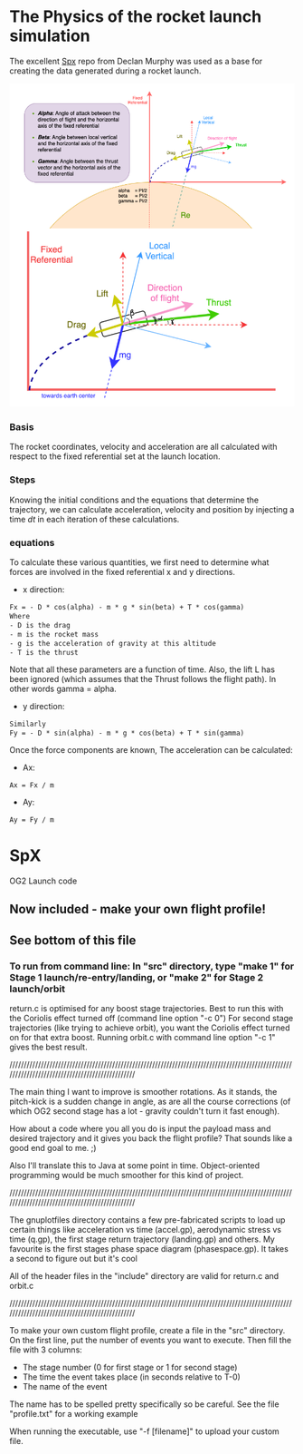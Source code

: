 # The Physics of the rocket launch simulation
The excellent [Spx](https://github.com/decmurphy/Spx) repo from Declan Murphy was used as a base for creating the data generated during a rocket launch.

<img src="./referential.png">

### Basis
The rocket coordinates, velocity and acceleration are all calculated with respect to the fixed referential set at the launch location.

### Steps
Knowing the initial conditions and the equations that determine the trajectory, we can calculate acceleration, velocity and position by injecting a time *_dt_* in each iteration of these calculations.

### equations
To calculate these various quantities, we first need to determine what forces are involved in the fixed referential x and y directions.

- x direction:
```text
Fx = - D * cos(alpha) - m * g * sin(beta) + T * cos(gamma)
Where 
- D is the drag
- m is the rocket mass
- g is the acceleration of gravity at this altitude
- T is the thrust
```
Note that all these parameters are a function of time. Also, the lift L has been ignored (which assumes that the Thrust follows the flight path). In other words gamma = alpha. 


- y direction:
```text
Similarly
Fy = - D * sin(alpha) - m * g * cos(beta) + T * sin(gamma)
```
Once the force components are known, The acceleration can be calculated:

- Ax:
```text
Ax = Fx / m
```

- Ay:
```text
Ay = Fy / m
```

SpX
===
OG2 Launch code

## Now included - make your own flight profile! ##
## See bottom of this file ##

### To run from command line: In "src" directory, type "make 1" for Stage 1 launch/re-entry/landing, or "make 2" for Stage 2 launch/orbit ###

return.c is optimised for any boost stage trajectories. Best to run this with the Coriolis effect turned off (command line option "-c 0")
For second stage trajectories (like trying to achieve orbit), you want the Coriolis effect turned on for that extra boost. Running orbit.c with command line option "-c 1" gives the best result.

///////////////////////////////////////////////////////////////////////////////////////////////////////////////////////////////////////////////

The main thing I want to improve is smoother rotations. As it stands, the pitch-kick is a sudden change in angle, as are all the course corrections (of which OG2 second stage has a lot - gravity couldn't turn it fast enough). 

How about a code where you all you do is input the payload mass and desired trajectory and it gives you back the flight profile? That sounds like a good end goal to me. ;)

Also I'll translate this to Java at some point in time. Object-oriented programming would be much smoother for this kind of project.

///////////////////////////////////////////////////////////////////////////////////////////////////////////////////////////////////////////////

The gnuplotfiles directory contains a few pre-fabricated scripts to load up certain things like acceleration vs time (accel.gp), aerodynamic stress vs time (q.gp), the first stage return trajectory (landing.gp) and others. My favourite is the first stages phase space diagram (phasespace.gp). It takes a second to figure out but it's cool

All of the header files in the "include" directory are valid for return.c and orbit.c

///////////////////////////////////////////////////////////////////////////////////////////////////////////////////////////////////////////////

To make your own custom flight profile, create a file in the "src" directory. On the first line, put the number of events you want to execute. Then fill the file with 3 columns:

* The stage number (0 for first stage or 1 for second stage)
* The time the event takes place (in seconds relative to T-0)
* The name of the event

The name has to be spelled pretty specifically so be careful. See the file "profile.txt" for a working example

When running the executable, use "-f [filename]" to upload your custom file.

